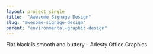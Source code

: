```yaml
---
layout: project_single
title:  "Awesome Signage Design"
slug: "awesome-signage-design"
parent: "environmental-graphic-design"
---
```

Flat black is smooth and buttery – Adesty Office Graphics